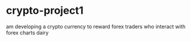 # crypto-project1
am developing a crypto currency to reward forex traders who interact with forex charts dairy
